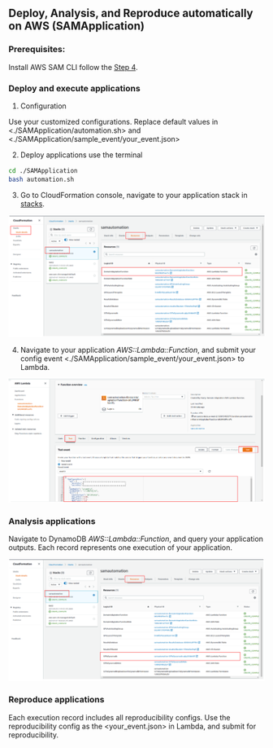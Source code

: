 ## Deploy, Analysis, and Reproduce automatically on AWS (SAMApplication)

### Prerequisites:  
Install AWS SAM CLI follow the [Step 4](https://docs.aws.amazon.com/serverless-application-model/latest/developerguide/serverless-sam-cli-install-linux.html).

### Deploy and execute applications
1. Configuration

Use your customized configurations. Replace default values in <./SAMApplication/automation.sh> and <./SAMApplication/sample_event/your_event.json>

2. Deploy applications use the terminal
```bash
cd ./SAMApplication
bash automation.sh
```

3. Go to CloudFormation console, navigate to your application stack in [stacks](https://us-west-2.console.aws.amazon.com/cloudformation/home?region=us-west-2#/stacks). 
<p align="center"><img src="../doc/cloudformation.png"/></p>

4. Navigate to your application *AWS::Lambda::Function*, and submit your config event <./SAMApplication/sample_event/your_event.json> to Lambda.
<p align="center"><img src="../doc/lambda.png"/></p>

### Analysis applications
Navigate to DynamoDB *AWS::Lambda::Function*, and query your application outputs. Each record represents one execution of your application.
<p align="center"><img src="../doc/dynamoDB.png"/></p>

### Reproduce applications
Each execution record includes all reproducibility configs. Use the reproducibility config as the <your_event.json> in Lambda, and submit for reproducibility.
